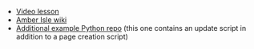 * [Video lesson](https://www.youtube.com/watch?v=L15HH3P4r7Y)
* [Amber Isle wiki](https://amberisle.wiki.gg)
* [Additional example Python repo](https://github.com/RheingoldRiver/sorcerer-update) (this one contains an update script in addition to a page creation script)
